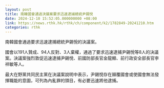 ```yaml
---
layout: post
title: 南韓國會通過決議案要求迅速逮捕總統尹錫悅
date: 2024-12-10 15:52:05.000000000 +08:00
link: https://news.rthk.hk/rthk/ch/component/k2/1782849-20241210.htm
categories: rthk
---
```


南韓國會通過要求迅速逮捕總統尹錫悅的決議案。

國會以191人贊成、94人反對、3人棄權，通過了要求迅速逮捕尹錫悅等8人的決議案。決議案強烈敦促迅速逮捕尹錫悅、前國防部長官金龍顯、前行政安全部長官李祥敏等人。

最大在野黨共同民主黨在決議案說明中表示，尹錫悅存在顛覆國會或使國會無法發揮職能的意圖，可列為內亂罪的頭目，有必要迅速將他逮捕。
